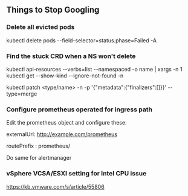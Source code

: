 ## Things to Stop Googling

### Delete all evicted pods
kubectl delete pods --field-selector=status.phase=Failed -A

### Find the stuck CRD when a NS won't delete

kubectl api-resources --verbs=list --namespaced -o name | xargs -n 1 kubectl get --show-kind --ignore-not-found -n <namespace>

kubectl patch <type/name> -n <namespace> -p '{"metadata":{"finalizers":[]}}' --type=merge


### Configure prometheus operated for ingress path

Edit the prometheus object and configure these:

externalUrl: http://example.com/prometheus

routePrefix : prometheus/

Do same for alertmanager

### vSphere VCSA/ESXI setting for Intel CPU issue
https://kb.vmware.com/s/article/55806
